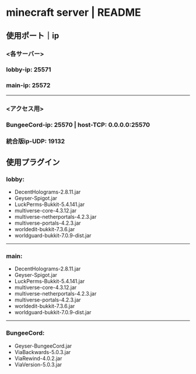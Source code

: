 # minecraft server | README
## 使用ポート｜ip


### <各サーバー>
### lobby-ip: 25571
### main-ip: 25572
---
### <アクセス用>
### BungeeCord-ip: 25570 | host-TCP: 0.0.0.0:25570
### 統合版ip-UDP: 19132


## 使用プラグイン
### lobby: 
- DecentHolograms-2.8.11.jar
- Geyser-Spigot.jar
- LuckPerms-Bukkit-5.4.141.jar
- multiverse-core-4.3.12.jar
- multiverse-netherportals-4.2.3.jar
- multiverse-portals-4.2.3.jar
- worldedit-bukkit-7.3.6.jar
- worldguard-bukkit-7.0.9-dist.jar
---
### main:
- DecentHolograms-2.8.11.jar
- Geyser-Spigot.jar
- LuckPerms-Bukkit-5.4.141.jar
- multiverse-core-4.3.12.jar
- multiverse-netherportals-4.2.3.jar
- multiverse-portals-4.2.3.jar
- worldedit-bukkit-7.3.6.jar
- worldguard-bukkit-7.0.9-dist.jar
---
### BungeeCord:
- Geyser-BungeeCord.jar
- ViaBackwards-5.0.3.jar
- ViaRewind-4.0.2.jar
- ViaVersion-5.0.3.jar